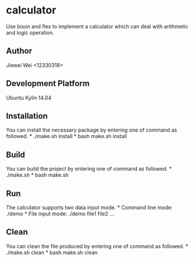 calculator
==========

Use bison and flex to implement a calculator which can deal with arithmetic and logic operation.


Author
------

Jiewei Wei <12330318>


Development Platform
--------------------

Ubuntu Kylin 14.04


Installation
------------

You can install the necessary package by entering one of command as followed.
    * ./make.sh install
    * bash make.sh install


Build
-----

You can build the project by entering one of command as followed.
    * ./make.sh
    * bash make.sh


Run
---

The calculator supports two data input mode.
    * Command line mode: ./demo
    * File input mode: ./demo file1 file2 ...


Clean
-----

You can clean the file produced by entering one of command as followed.
    * ./make.sh clean
    * bash make.sh clean
